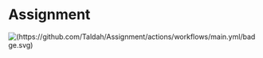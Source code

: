 # Assignment
![(https://github.com/Taldah/Assignment/actions/workflows/main.yml/badge.svg)](https://github.com/Taldah/Assignment/actions/workflows/main.yml)

